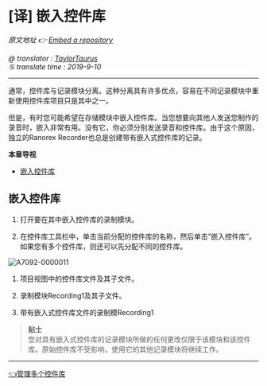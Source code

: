 # [译] 嵌入控件库

*原文地址 👉 [Embed a repository][0]*

*@ translator : [TaylorTaurus](https://github.com/taylortaurus)*    
*♋ translate time : 2019-9-10*    

---

通常，控件库与记录模块分离。这种分离具有许多优点，容易在不同记录模块中重新使用控件库项目只是其中之一。

但是，有时您可能希望在存储模块中嵌入控件库。当您想要向其他人发送您制作的录音时，嵌入非常有用。没有它，你必须分别发送录音和控件库。由于这个原因，独立的Ranorex Recorder也总是创建带有嵌入式控件库的记录。

**本章导视**

- [嵌入控件库](#嵌入控件库)


## 嵌入控件库

1. 打开要在其中嵌入控件库的录制模块。

2. 在控件库工具栏中，单击当前分配的控件库的名称，然后单击“嵌入控件库”。如果您有多个控件库，则还可以先分配不同的控件库。


![A7092-0000011](https://gitee.com/taylortaurus/RX_UserGuide_GitBook_Picbed/raw/master/Repository/A7092-0000011.png)

1. 项目视图中的控件库文件及其子文件。

2. 录制模块Recording1及其子文件。

3. 带有嵌入式控件库文件的录制模Recording1

>**贴士**          
您对具有嵌入式控件库的记录模块所做的任何更改仅限于该模块和该控件库。原始控件库不受影响，使用它的其他记录模块将继续工作。

---



[👈管理多个控件库][1]




[0]: https://www.ranorex.com/help/latest/ranorex-studio-fundamentals/repository/embedded-repositories/
[1]:.\Manage-multiple-repositories.html